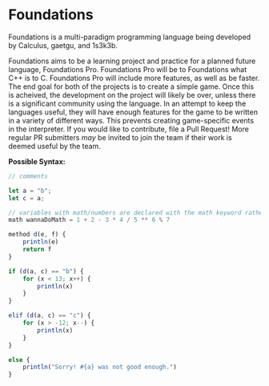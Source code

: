 # Foundations
Foundations is a multi-paradigm programming language being developed by Calculus, gaetgu, and 1s3k3b.


Foundations aims to be a learning project and practice for a planned future language, Foundations Pro.
Foundations Pro will be to Foundations what C++ is to C. Foundations Pro will include more features, as well
as be faster. The end goal for both of the projects is to create a simple game. Once this is acheived,
the development on the project will likely be over, unless there is a significant community using the language.
In an attempt to keep the languages useful, they will have enough features for the game to be written in a
variety of different ways. This prevents creating game-specific events in the interpreter. If you would like
to contribute, file a Pull Request! More regular PR submitters *may* be invited to join the team if their work
is deemed useful by the team.


**Possible Syntax:**
```js
// comments

let a = "b";
let c = a;

// variables with math/numbers are declared with the math keyword rather than let.
math wannaDoMath = 1 + 2 - 3 * 4 / 5 ** 6 % 7

method d(e, f) {
    println(e)
    return f
}

if (d(a, c) == "b") {
    for (x < 13; x++) {
        println(x)
    }
}

elif (d(a, c) == "c") {
    for (x > -12; x--) {
        println(x)
    }
} 

else {
    println("Sorry! #{a} was not good enough.")
}
```

